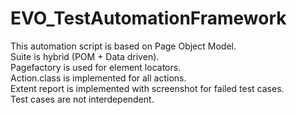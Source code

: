 # EVO_TestAutomationFramework

This automation script is based on Page Object Model.
<br>Suite is hybrid (POM + Data driven).
<br>Pagefactory is used for element locators.
<br>Action.class is implemented for all actions.
<br>Extent report is implemented with screenshot for failed test cases.
<br>Test cases are not interdependent.
